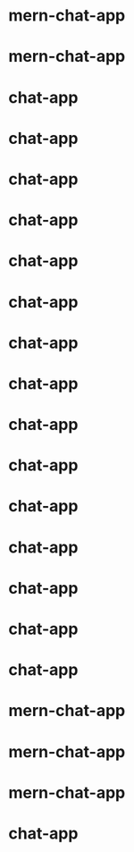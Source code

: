 # mern-chat-app
# mern-chat-app
# chat-app
# chat-app
# chat-app
# chat-app
# chat-app
# chat-app
# chat-app
# chat-app
# chat-app
# chat-app
# chat-app
# chat-app
# chat-app
# chat-app
# chat-app
# mern-chat-app
# mern-chat-app
# mern-chat-app
# chat-app

